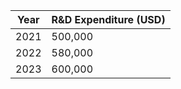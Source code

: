 
| Year | R&D Expenditure (USD) |
|------|-----------------------|
| 2021 | 500,000               |
| 2022 | 580,000               |
| 2023 | 600,000               |
